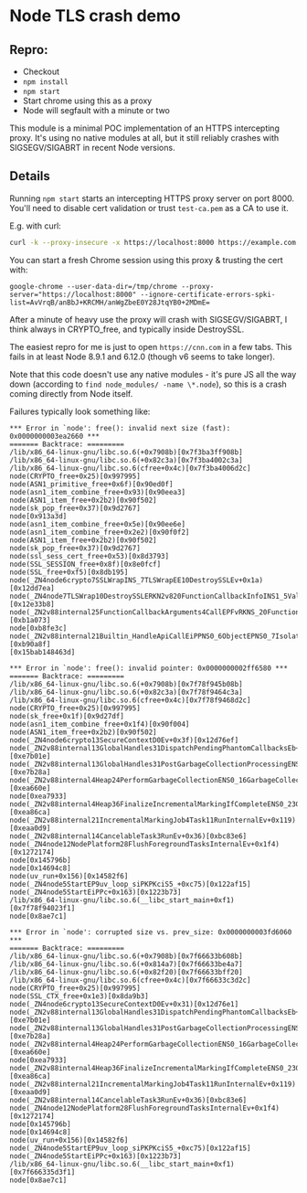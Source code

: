 # Node TLS crash demo

## Repro:

* Checkout
* `npm install`
* `npm start`
* Start chrome using this as a proxy
* Node will segfault with a minute or two

This module is a minimal POC implementation of an HTTPS intercepting proxy. It's using no native modules at all, but it still reliably
crashes with SIGSEGV/SIGABRT in recent Node versions.

## Details

Running `npm start` starts an intercepting HTTPS proxy server on port 8000. You'll need to disable cert validation or trust `test-ca.pem` as a CA to use it.

E.g. with curl:

```bash
curl -k --proxy-insecure -x https://localhost:8000 https://example.com
```

You can start a fresh Chrome session using this proxy & trusting the cert with:

```
google-chrome --user-data-dir=/tmp/chrome --proxy-server="https://localhost:8000" --ignore-certificate-errors-spki-list=AvVrqB/anBbJ+KRCMH/anWgZbeE0Y28JtqYB0+2MDmE=
```

After a minute of heavy use the proxy will crash with SIGSEGV/SIGABRT, I think always in CRYPTO_free, and typically inside DestroySSL.

The easiest repro for me is just to open `https://cnn.com` in a few tabs. This fails in at least Node 8.9.1 and 6.12.0 (though v6 seems to take longer).

Note that this code doesn't use any native modules - it's pure JS all the way down (according to `find node_modules/ -name \*.node`), so this
is a crash coming directly from Node itself.

Failures typically look something like:

```
*** Error in `node': free(): invalid next size (fast): 0x0000000003ea2660 ***
======= Backtrace: =========
/lib/x86_64-linux-gnu/libc.so.6(+0x7908b)[0x7f3ba3ff908b]
/lib/x86_64-linux-gnu/libc.so.6(+0x82c3a)[0x7f3ba4002c3a]
/lib/x86_64-linux-gnu/libc.so.6(cfree+0x4c)[0x7f3ba4006d2c]
node(CRYPTO_free+0x25)[0x997995]
node(ASN1_primitive_free+0x6f)[0x90ed0f]
node(asn1_item_combine_free+0x93)[0x90eea3]
node(ASN1_item_free+0x2b2)[0x90f502]
node(sk_pop_free+0x37)[0x9d2767]
node[0x913a3d]
node(asn1_item_combine_free+0x5e)[0x90ee6e]
node(asn1_item_combine_free+0x2e2)[0x90f0f2]
node(ASN1_item_free+0x2b2)[0x90f502]
node(sk_pop_free+0x37)[0x9d2767]
node(ssl_sess_cert_free+0x53)[0x8d3793]
node(SSL_SESSION_free+0x8f)[0x8e0fcf]
node(SSL_free+0xf5)[0x8db195]
node(_ZN4node6crypto7SSLWrapINS_7TLSWrapEE10DestroySSLEv+0x1a)[0x12dd7ea]
node(_ZN4node7TLSWrap10DestroySSLERKN2v820FunctionCallbackInfoINS1_5ValueEEE+0xb8)[0x12e33b8]
node(_ZN2v88internal25FunctionCallbackArguments4CallEPFvRKNS_20FunctionCallbackInfoINS_5ValueEEEE+0x193)[0xb1a073]
node[0xb8fe3c]
node(_ZN2v88internal21Builtin_HandleApiCallEiPPNS0_6ObjectEPNS0_7IsolateE+0xaf)[0xb90a8f]
[0x15bab148463d]
```

```
*** Error in `node': free(): invalid pointer: 0x0000000002ff6580 ***
======= Backtrace: =========
/lib/x86_64-linux-gnu/libc.so.6(+0x7908b)[0x7f78f945b08b]
/lib/x86_64-linux-gnu/libc.so.6(+0x82c3a)[0x7f78f9464c3a]
/lib/x86_64-linux-gnu/libc.so.6(cfree+0x4c)[0x7f78f9468d2c]
node(CRYPTO_free+0x25)[0x997995]
node(sk_free+0x1f)[0x9d27df]
node(asn1_item_combine_free+0x1f4)[0x90f004]
node(ASN1_item_free+0x2b2)[0x90f502]
node(_ZN4node6crypto13SecureContextD0Ev+0x3f)[0x12d76ef]
node(_ZN2v88internal13GlobalHandles31DispatchPendingPhantomCallbacksEb+0xee)[0xe7b01e]
node(_ZN2v88internal13GlobalHandles31PostGarbageCollectionProcessingENS0_16GarbageCollectorENS_15GCCallbackFlagsE+0x2a)[0xe7b28a]
node(_ZN2v88internal4Heap24PerformGarbageCollectionENS0_16GarbageCollectorENS_15GCCallbackFlagsE+0x2be)[0xea660e]
node[0xea7933]
node(_ZN2v88internal4Heap36FinalizeIncrementalMarkingIfCompleteENS0_23GarbageCollectionReasonE+0x4a)[0xea86ca]
node(_ZN2v88internal21IncrementalMarkingJob4Task11RunInternalEv+0x119)[0xeaa0d9]
node(_ZN2v88internal14CancelableTask3RunEv+0x36)[0xbc83e6]
node(_ZN4node12NodePlatform28FlushForegroundTasksInternalEv+0x1f4)[0x1272174]
node[0x145796b]
node[0x14694c8]
node(uv_run+0x156)[0x14582f6]
node(_ZN4node5StartEP9uv_loop_siPKPKciS5_+0xc75)[0x122af15]
node(_ZN4node5StartEiPPc+0x163)[0x1223b73]
/lib/x86_64-linux-gnu/libc.so.6(__libc_start_main+0xf1)[0x7f78f94023f1]
node[0x8ae7c1]
```

```
*** Error in `node': corrupted size vs. prev_size: 0x0000000003fd6060 ***
======= Backtrace: =========
/lib/x86_64-linux-gnu/libc.so.6(+0x7908b)[0x7f66633b608b]
/lib/x86_64-linux-gnu/libc.so.6(+0x814a7)[0x7f66633be4a7]
/lib/x86_64-linux-gnu/libc.so.6(+0x82f20)[0x7f66633bff20]
/lib/x86_64-linux-gnu/libc.so.6(cfree+0x4c)[0x7f66633c3d2c]
node(CRYPTO_free+0x25)[0x997995]
node(SSL_CTX_free+0x1e3)[0x8da9b3]
node(_ZN4node6crypto13SecureContextD0Ev+0x31)[0x12d76e1]
node(_ZN2v88internal13GlobalHandles31DispatchPendingPhantomCallbacksEb+0xee)[0xe7b01e]
node(_ZN2v88internal13GlobalHandles31PostGarbageCollectionProcessingENS0_16GarbageCollectorENS_15GCCallbackFlagsE+0x2a)[0xe7b28a]
node(_ZN2v88internal4Heap24PerformGarbageCollectionENS0_16GarbageCollectorENS_15GCCallbackFlagsE+0x2be)[0xea660e]
node[0xea7933]
node(_ZN2v88internal4Heap36FinalizeIncrementalMarkingIfCompleteENS0_23GarbageCollectionReasonE+0x4a)[0xea86ca]
node(_ZN2v88internal21IncrementalMarkingJob4Task11RunInternalEv+0x119)[0xeaa0d9]
node(_ZN2v88internal14CancelableTask3RunEv+0x36)[0xbc83e6]
node(_ZN4node12NodePlatform28FlushForegroundTasksInternalEv+0x1f4)[0x1272174]
node[0x145796b]
node[0x14694c8]
node(uv_run+0x156)[0x14582f6]
node(_ZN4node5StartEP9uv_loop_siPKPKciS5_+0xc75)[0x122af15]
node(_ZN4node5StartEiPPc+0x163)[0x1223b73]
/lib/x86_64-linux-gnu/libc.so.6(__libc_start_main+0xf1)[0x7f666335d3f1]
node[0x8ae7c1]
```